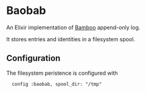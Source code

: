 # Baobab

An Elixir implementation of [Bamboo](https://github.com/AljoschaMeyer/bamboo) append-only log.

It stores entries and identities in a filesystem spool.

## Configuration

The filesystem peristence is configured with

```
  config :baobab, spool_dir: "/tmp"
```
